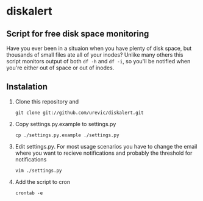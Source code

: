 diskalert
=========

Script for free disk space monitoring
-------------------------------------

Have you ever been in a situaion when you have plenty of disk space, but thousands of small files
ate all of your inodes? Unlike many others this script monitors output of both `df -h` and `df -i`, so
you'll be notified when you're either out of space or out of inodes.

Instalation
-----------

1. Clone this repository and 

    `git clone git://github.com/urevic/diskalert.git`
    
2. Copy settings.py.example to settings.py

    `cp ./settings.py.example ./settings.py`

3. Edit settings.py. For most usage scenarios you have to change the email where you want to recieve notifications and
   probably the threshold for notifications

    `vim ./settings.py`

4. Add the script to cron

    `crontab -e`
 

